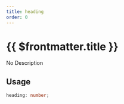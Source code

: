 ```yaml
---
title: heading
order: 0
---
```


# {{ $frontmatter.title }}

No Description

## Usage

```ts
heading: number;
```
